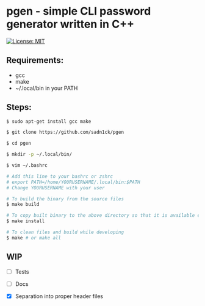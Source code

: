 # pgen - simple CLI password generator written in C++

 
[![License: MIT](https://img.shields.io/badge/License-MIT-yellow.svg)](LICENSE)


## Requirements: 
- gcc
- make
- ~/.local/bin in your PATH

## Steps:
```bash
$ sudo apt-get install gcc make

$ git clone https://github.com/sadn1ck/pgen

$ cd pgen

$ mkdir -p ~/.local/bin/

$ vim ~/.bashrc

# Add this line to your bashrc or zshrc
# export PATH=/home/YOURUSERNAME/.local/bin:$PATH
# Change YOURUSERNAME with your user

# To build the binary from the source files
$ make build

# To copy built binary to the above directory so that it is available everywhere
$ make install

# To clean files and build while developing
$ make # or make all
```

## WIP
- [ ] Tests
- [ ] Docs 
- [x] Separation into proper header files

